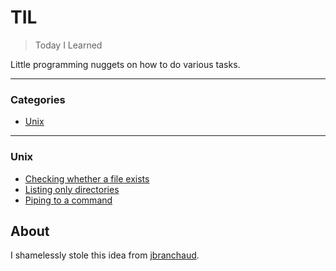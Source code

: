 # TIL

> Today I Learned

Little programming nuggets on how to do various tasks.

---

### Categories

* [Unix](#unix)

---

### Unix

- [Checking whether a file exists](unix/file-exists-check.md)
- [Listing only directories](unix/ls-directories.md)
- [Piping to a command](unix/xargs.md)

## About

I shamelessly stole this idea from
[jbranchaud](https://github.com/jbranchaud).